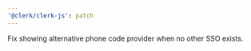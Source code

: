 ```yaml
---
'@clerk/clerk-js': patch
---
```


Fix showing alternative phone code provider when no other SSO exists.

